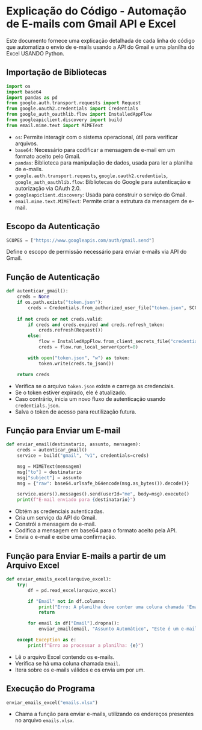 # Explicação do Código - Automação de E-mails com Gmail API e Excel

Este documento fornece uma explicação detalhada de cada linha do código  que automatiza o envio de e-mails usando a API do Gmail e uma planilha do Excel USANDO Python.

## Importação de Bibliotecas

```python
import os
import base64
import pandas as pd
from google.auth.transport.requests import Request
from google.oauth2.credentials import Credentials
from google_auth_oauthlib.flow import InstalledAppFlow
from googleapiclient.discovery import build
from email.mime.text import MIMEText
```

- `os`: Permite interagir com o sistema operacional, útil para verificar arquivos.
- `base64`: Necessário para codificar a mensagem de e-mail em um formato aceito pelo Gmail.
- `pandas`: Biblioteca para manipulação de dados, usada para ler a planilha de e-mails.
- `google.auth.transport.requests`, `google.oauth2.credentials`, `google_auth_oauthlib.flow`: Bibliotecas do Google para autenticação e autorização via OAuth 2.0.
- `googleapiclient.discovery`: Usada para construir o serviço do Gmail.
- `email.mime.text.MIMEText`: Permite criar a estrutura da mensagem de e-mail.

## Escopo da Autenticação

```python
SCOPES = ["https://www.googleapis.com/auth/gmail.send"]
```

Define o escopo de permissão necessário para enviar e-mails via API do Gmail.

## Função de Autenticação

```python
def autenticar_gmail():
    creds = None
    if os.path.exists("token.json"):
        creds = Credentials.from_authorized_user_file("token.json", SCOPES)
    
    if not creds or not creds.valid:
        if creds and creds.expired and creds.refresh_token:
            creds.refresh(Request())
        else:
            flow = InstalledAppFlow.from_client_secrets_file("credentials.json", SCOPES)
            creds = flow.run_local_server(port=0)

        with open("token.json", "w") as token:
            token.write(creds.to_json())

    return creds
```

- Verifica se o arquivo `token.json` existe e carrega as credenciais.
- Se o token estiver expirado, ele é atualizado.
- Caso contrário, inicia um novo fluxo de autenticação usando `credentials.json`.
- Salva o token de acesso para reutilização futura.

## Função para Enviar um E-mail

```python
def enviar_email(destinatario, assunto, mensagem):
    creds = autenticar_gmail()
    service = build("gmail", "v1", credentials=creds)

    msg = MIMEText(mensagem)
    msg["to"] = destinatario
    msg["subject"] = assunto
    msg = {"raw": base64.urlsafe_b64encode(msg.as_bytes()).decode()}

    service.users().messages().send(userId="me", body=msg).execute()
    print(f"E-mail enviado para {destinatario}")
```

- Obtém as credenciais autenticadas.
- Cria um serviço da API do Gmail.
- Constrói a mensagem de e-mail.
- Codifica a mensagem em base64 para o formato aceito pela API.
- Envia o e-mail e exibe uma confirmação.

## Função para Enviar E-mails a partir de um Arquivo Excel

```python
def enviar_emails_excel(arquivo_excel):
    try:
        df = pd.read_excel(arquivo_excel)

        if "Email" not in df.columns:
            print("Erro: A planilha deve conter uma coluna chamada 'Email'.")
            return

        for email in df["Email"].dropna():
            enviar_email(email, "Assunto Automático", "Este é um e-mail enviado via API do Gmail!")

    except Exception as e:
        print(f"Erro ao processar a planilha: {e}")
```

- Lê o arquivo Excel contendo os e-mails.
- Verifica se há uma coluna chamada `Email`.
- Itera sobre os e-mails válidos e os envia um por um.

## Execução do Programa

```python
enviar_emails_excel("emails.xlsx")
```

- Chama a função para enviar e-mails, utilizando os endereços presentes no arquivo `emails.xlsx`.
